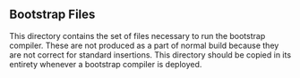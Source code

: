 ## Bootstrap Files

This directory contains the set of files necessary to run the bootstrap compiler.  These are not produced as a part of normal build because they are not correct for standard insertions.  This directory should be copied in its entirety whenever a bootstrap compiler is deployed.




